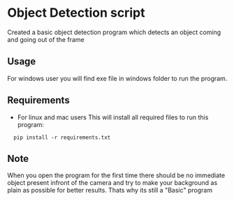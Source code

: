 # Object Detection script

Created a basic object detection program which detects an object coming and going out of the frame

## Usage

For windows user you will find exe file in windows folder to run the program.

## Requirements
* For linux and mac users
This will install all required files to run this program:
```
  pip install -r requirements.txt
```

## Note

When you open the program for the first time there should be no immediate object present infront of the camera and try to make your background as plain as possible for better results.
Thats why its still a "Basic" program
